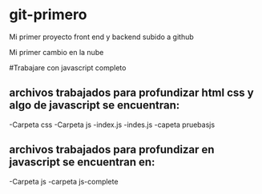 # git-primero
Mi primer proyecto front end y backend subido a github

Mi primer cambio en la nube

#Trabajare con javascript completo

## archivos trabajados para profundizar html css y algo de javascript se encuentran:
-Carpeta css
-Carpeta js
    -index.js
    -indes.js
    -capeta pruebasjs

## archivos trabajados para profundizar en javascript se encuentran en:
-Carpeta js
    -carpeta js-complete
